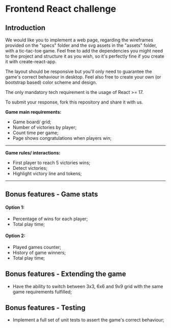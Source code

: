 # Frontend React challenge

## **Introduction**
We would like you to implement a web page, regarding the wireframes provided on the "specs" folder and the svg assets in the "assets" folder, with a tic-tac-toe game. 
Feel free to add the dependencies you might need to the project and structure it as you wish, so it's perfectly fine if you create it with create-react-app.

The layout should be responsive but you'll only need to guarantee the game's correct behaviour in desktop. Feel also free to create your own (or bootstrap based) color scheme and design.

The only mandatory tech requirement is the usage of React >= 17.

To submit your response, fork this repository and share it with us.

 **Game main requirements:**
- Game board/ grid;
- Number of victories by player;
- Count time per game;
- Page shows congratulations when players win;
___
 **Game rules/ interactions:**
- First player to reach 5 victories wins;
- Detect victories;
- Highlight victory line and tokens;
___
## Bonus features - Game stats
#### **Option 1:**
- Percentage of wins for each player;
- Total play time;

#### **Option 2:**
- Played games counter;
- History of game winners;
- Total play time;

## Bonus features - Extending the game
- Have the ability to switch between 3x3, 6x6 and 9x9 grid with the same game requirements fulfilled;

## Bonus features - Testing
- Implement a full set of unit tests to assert the game's correct behaviour;
